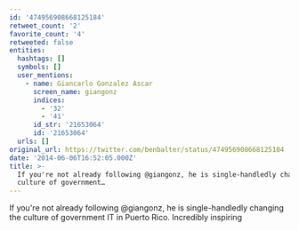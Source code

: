```yaml
---
id: '474956908668125184'
retweet_count: '2'
favorite_count: '4'
retweeted: false
entities:
  hashtags: []
  symbols: []
  user_mentions:
    - name: Giancarlo Gonzalez Ascar
      screen_name: giangonz
      indices:
        - '32'
        - '41'
      id_str: '21653064'
      id: '21653064'
  urls: []
original_url: https://twitter.com/benbalter/status/474956908668125184
date: '2014-06-06T16:52:05.000Z'
title: >-
  If you're not already following @giangonz, he is single-handledly changing the
  culture of government…
---
```


If you're not already following @giangonz, he is single-handledly changing the culture of government IT in Puerto Rico. Incredibly inspiring